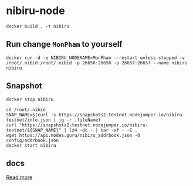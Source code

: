 # nibiru-node
    docker build . -t nibiru
## Run change `MonPham` to yourself

    docker run -d -e NIBIRU_NODENAME=MonPham --restart unless-stopped -v /root/.nibid:/root/.nibid -p 26656:26656 -p 26657:26657 --name nibiru nibiru
## Snapshot
    docker stop nibiru
    
    cd /root/.nibid
    SNAP_NAME=$(curl -s https://snapshots2-testnet.nodejumper.io/nibiru-testnet/info.json | jq -r .fileName)
    curl "https://snapshots2-testnet.nodejumper.io/nibiru-testnet/${SNAP_NAME}" | lz4 -dc - | tar -xf - -C .
    wget https://api.nodes.guru/nibiru_addrbook.json -O config/addrbook.json
    docker start nibiru
## docs

[Read more](https://nodes.guru/nibiru/setup-guide/en)
